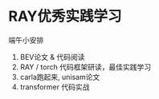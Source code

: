 # RAY优秀实践学习


端午小安排
1. BEV论文 & 代码阅读
2. RAY / torch 代码框架研读，最佳实践学习
3. carla跑起来, unisam论文
4. transformer 代码实战

